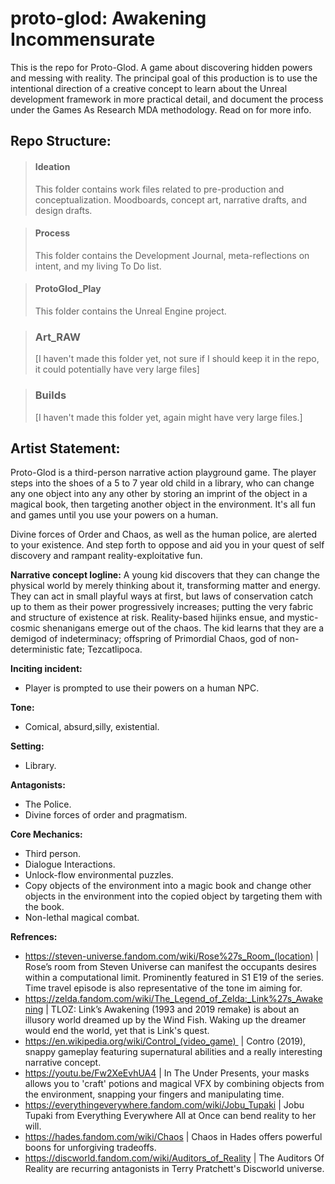 # proto-glod: Awakening Incommensurate

This is the repo for Proto-Glod. A game about discovering hidden powers and messing with reality. The principal goal of this production is to use the intentional direction of a creative concept to learn about the Unreal development framework in more practical detail, and document the process under the Games As Research MDA methodology. Read on for more info.

## Repo Structure:

> #### Ideation
> This folder contains work files related to pre-production and conceptualization. Moodboards, concept art, narrative drafts, and design drafts.

> #### Process
> This folder contains the Development Journal, meta-reflections on intent, and my living To Do list.

> #### ProtoGlod_Play
> This folder contains the Unreal Engine project.

> ### Art_RAW
> [I haven't made this folder yet, not sure if I should keep it in the repo, it could potentially have very large files]

> ### Builds
> [I haven't made this folder yet, again might have very large files.]

## Artist Statement:

Proto-Glod is a third-person narrative action playground game. The player steps into the shoes of a 5 to 7 year old child in a library, who can change any one object into any any other by storing an imprint of the object in a magical book, then targeting another object in the environment. It's all fun and games until you use your powers on a human. 

Divine forces of Order and Chaos, as well as the human police, are alerted to your existence. And step forth to oppose and aid you in your quest of self discovery and rampant reality-exploitative fun.

**Narrative concept logline:** 
    A young kid discovers that they can change the physical world by merely thinking about it, transforming matter and energy. They can act in small playful ways at first, but laws of conservation catch up to them as their power progressively increases; putting the very fabric and structure of existence at risk. Reality-based hijinks ensue, and mystic-cosmic shenanigans emerge out of the chaos. The kid learns that they are a demigod of indeterminacy; offspring of Primordial Chaos, god of non-deterministic fate; Tezcatlipoca.

**Inciting incident:**
- Player is prompted to use their powers on a human NPC.

**Tone:** 
- Comical, absurd,silly, existential.

**Setting:**
- Library.

**Antagonists:**
- The Police.
- Divine forces of order and pragmatism.

**Core Mechanics:** 
- Third person.
- Dialogue Interactions.
- Unlock-flow environmental puzzles.
- Copy objects of the environment into a magic book and change other objects in the environment into the copied object by targeting them with the book.
- Non-lethal magical combat.

**Refrences:**
- https://steven-universe.fandom.com/wiki/Rose%27s_Room_(location) | Rose’s room from Steven Universe can manifest the occupants desires within a computational limit. Prominently featured in S1 E19 of the series. Time travel episode is also representative of the tone im aiming for.
- https://zelda.fandom.com/wiki/The_Legend_of_Zelda:_Link%27s_Awakening | TLOZ: Link’s Awakening (1993 and 2019 remake) is about an illusory world dreamed up by the Wind Fish. Waking up the dreamer would end the world, yet that is Link's quest.
- https://en.wikipedia.org/wiki/Control_(video_game)  | Contro (2019), snappy gameplay featuring supernatural abilities and a really interesting narrative concept. 
- https://youtu.be/Fw2XeEvhUA4 | In The Under Presents, your masks allows you to 'craft' potions and magical VFX by combining objects from the environment, snapping your fingers and manipulating time.
- https://everythingeverywhere.fandom.com/wiki/Jobu_Tupaki | Jobu Tupaki from Everything Everywhere All at Once can bend reality to her will.
- https://hades.fandom.com/wiki/Chaos | Chaos in Hades offers powerful boons for unforgiving tradeoffs.
- https://discworld.fandom.com/wiki/Auditors_of_Reality | The Auditors Of Reality are recurring antagonists in Terry Pratchett's Discworld universe.
